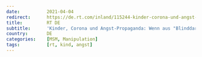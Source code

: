 ```yaml
---
date:          2021-04-04
redirect:      https://de.rt.com/inland/115244-kinder-corona-und-angst-propaganda/
title:         RT DE
subtitle:      'Kinder, Corona und Angst-Propaganda: Wenn aus "Blinddarm" und Co. schwerkranke COVID-Babys werden'
country:       DE
categories:    [MSM, Manipulation]
tags:          [rt, kind, angst]
---
```

